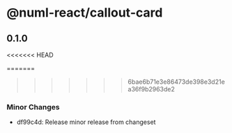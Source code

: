 # @numl-react/callout-card

## 0.1.0

<<<<<<< HEAD

=======

> > > > > > > 6bae6b71e3e86473de398e3d21ea36f9b2963de2

### Minor Changes

- df99c4d: Release minor release from changeset
